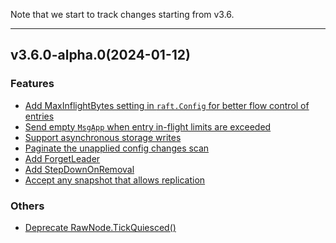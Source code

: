 Note that we start to track changes starting from v3.6.

<hr>

## v3.6.0-alpha.0(2024-01-12)

### Features
- [Add MaxInflightBytes setting in `raft.Config` for better flow control of entries](https://github.com/etcd-io/etcd/pull/14624)
- [Send empty `MsgApp` when entry in-flight limits are exceeded](https://github.com/etcd-io/etcd/pull/14633)
- [Support asynchronous storage writes](https://github.com/etcd-io/raft/pull/8)
- [Paginate the unapplied config changes scan](https://github.com/etcd-io/raft/pull/32)
- [Add ForgetLeader](https://github.com/etcd-io/raft/pull/78)
- [Add StepDownOnRemoval](https://github.com/etcd-io/raft/pull/79)
- [Accept any snapshot that allows replication](https://github.com/etcd-io/raft/pull/110)

### Others
- [Deprecate RawNode.TickQuiesced()](https://github.com/etcd-io/raft/pull/62)
